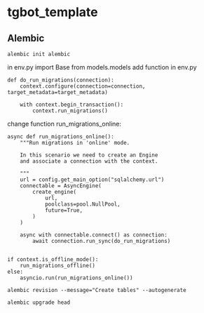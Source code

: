 # tgbot_template

## Alembic
`alembic init alembic`

in env.py import Base from models.models
add function in env.py

    def do_run_migrations(connection):
        context.configure(connection=connection, target_metadata=target_metadata)

        with context.begin_transaction():
            context.run_migrations()
        
change function run_migrations_online:

    async def run_migrations_online():
        """Run migrations in 'online' mode.

        In this scenario we need to create an Engine
        and associate a connection with the context.

        """
        url = config.get_main_option("sqlalchemy.url")
        connectable = AsyncEngine(
            create_engine(
                url,
                poolclass=pool.NullPool,
                future=True,
            )
        )

        async with connectable.connect() as connection:
            await connection.run_sync(do_run_migrations)


    if context.is_offline_mode():
        run_migrations_offline()
    else:
        asyncio.run(run_migrations_online())

`alembic revision --message="Create tables" --autogenerate`

`alembic upgrade head`
